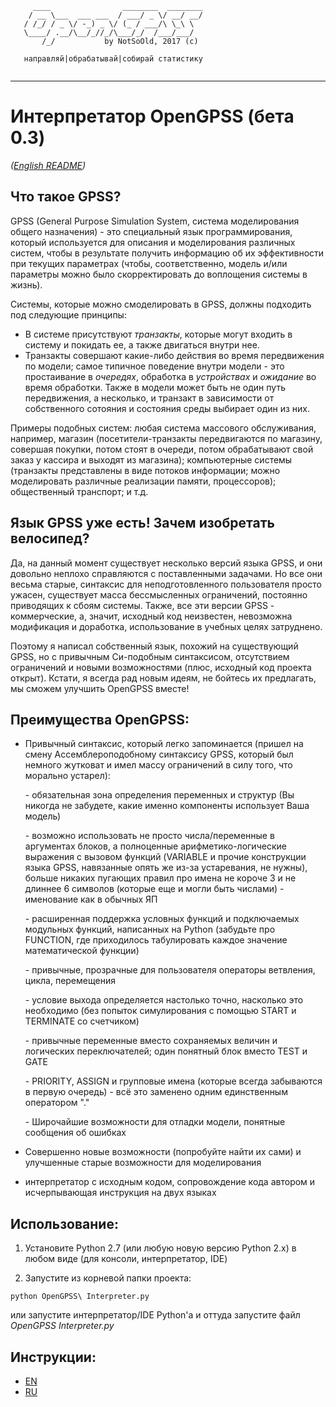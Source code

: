 ```
     ____                ________  ________
    / __ \___  ___ ___  / ___/ _ \/ __/ __/
   / /_/ / _ \/ -_) _ \/ (_ / ___/\ \_\ \
   \____/ .__/\__/_//_/\___/_/  /___/___/
       /_/           by NotSoOld, 2017 (c)
   
   направляй|обрабатывай|собирай статистику
          
```

---

# Интерпретатор OpenGPSS (бета 0.3)

*([English README](./README.md))*

## Что такое GPSS?

GPSS (General Purpose Simulаtion System, система моделирования общего назначения) - это специальный язык программирования, который используется для описания и моделирования различных систем, чтобы в результате получить информацию об их эффективности при текущих параметрах (чтобы, соответственно, модель и/или параметры можно было скорректировать до воплощения системы в жизнь).

Системы, которые можно смоделировать в GPSS, должны подходить под следующие принципы:
- В системе присутствуют *транзакты*, которые могут входить в систему и покидать ее, а также двигаться внутри нее.
- Транзакты совершают какие-либо действия во время передвижения по модели; самое типичное поведение внутри модели - это простаивание в *очередях*, обработка в *устройствах* и *ожидание* во время обработки. Также в модели может быть не один путь передвижения, а несколько, и транзакт в зависимости от собственного сотояния и состояния среды выбирает один из них.

Примеры подобных систем: любая система массового обслуживания, например, магазин (посетители-транзакты передвигаются по магазину, совершая покупки, потом стоят в очереди, потом обрабатывают свой заказ у кассира и выходят из магазина); компьютерные системы (транзакты представлены в виде потоков информации; можно моделировать различные реализации памяти, процессоров); общественный транспорт; и т.д.

## Язык GPSS уже есть! Зачем изобретать велосипед?

Да, на данный момент существует несколько версий языка GPSS, и они довольно неплохо справляются с поставленными задачами. Но все они весьма старые, синтаксис для неподготовленного пользователя просто ужасен, существует масса бессмысленных ограничений, постоянно приводящих к сбоям системы. Также, все эти версии GPSS - коммерческие, а, значит, исходный код неизвестен, невозможна модификация и доработка, использование в учебных целях затруднено.

Поэтому я написал собственный язык, похожий на существующий GPSS, но с привычным Си-подобным синтаксисом, отсутствием ограничений и новыми возможностями (плюс, исходный код проекта открыт). Кстати, я всегда рад новым идеям, не бойтесь их предлагать, мы сможем улучшить OpenGPSS вместе!

## Преимущества OpenGPSS:

- Привычный синтаксис, который легко запоминается (пришел на смену Ассемблероподобному синтаксису GPSS, который был немного жутковат и имел массу ограничений в силу того, что морально устарел):

	\- обязательная зона определения переменных и структур (Вы никогда не забудете, какие именно компоненты использует Ваша модель)
	
	\- возможно использовать не просто числа/переменные в аргументах блоков, а полноценные арифметико-логические выражения с вызовом функций (VARIABLE и прочие конструкции языка GPSS, навязанные опять же из-за устаревания, не нужны), больше никаких пугающих правил про имена не короче 3 и не длиннее 6 символов (которые еще и могли быть числами) - именование как в обычных ЯП
	
	\- расширенная поддержка условных функций и подключаемых модульных функций, написанных на Python (забудьте про FUNCTION, где приходилось табулировать каждое значение математической функции)
	
	\- привычные, прозрачные для пользователя операторы ветвления, цикла, перемещения
	
	\- условие выхода определяется настолько точно, насколько это необходимо (без попыток симулирования с помощью START и TERMINATE со счетчиком)
	
	\- привычные переменные вместо сохраняемых величин и логических переключателей; один понятный блок вместо TEST и GATE
	
	\- PRIORITY, ASSIGN и групповые имена (которые всегда забываются в первую очередь) - всё это заменено одним единственным оператором "."
	
	\- Широчайшие возможности для отладки модели, понятные сообщения об ошибках
	
- Совершенно новые возможности (попробуйте найти их сами) и улучшенные старые возможности для моделирования

- интерпретатор с исходным кодом, сопровождение кода автором и исчерпывающая инструкция на двух языках

## Использование:

1. Установите Python 2.7 (или любую новую версию Python 2.x) в любом виде (для консоли, интерпретатор, IDE)

2. Запустите из корневой папки проекта:

`python OpenGPSS\ Interpreter.py`

или запустите интерпретатор/IDE Python'a и оттуда запустите файл *OpenGPSS Interpreter.py*

## Инструкции:

- [EN](./Manual.md) 
- [RU](./Manual_RU.md)
